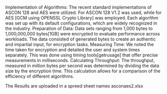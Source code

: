 Implementation of Algorithms: 
The recent standard implementations of ASCON 128 and AES were utilized. For ASCON 128 V1.2 was used, while for AES [GCM using OPENSSL Crypto Library] was employed. 
Each algorithm was set up with its default configurations, which are widely recognized in the industry.
Preparation of Data:
Data sets ranging from 1,000 bytes to 1,000,000,000 bytes[1GB] were encrypted to evaluate performance across workloads. The data consisted of generated bytes to create an authentic and impartial input, for encryption tasks.
Measuring Time:
We noted the time taken for encryption and detailed the user and system times separately. This was done using timing tools[getrusage] that offer precise measurements in milliseconds.
Calculating Throughput: 
The throughput, measured in million bytes per second was determined by dividing the data size by the encryption time. This calculation allows for a comparison of the efficiency of different algorithms.

The Results are uploaded in a spreed sheet names asconaes2.xlsx
